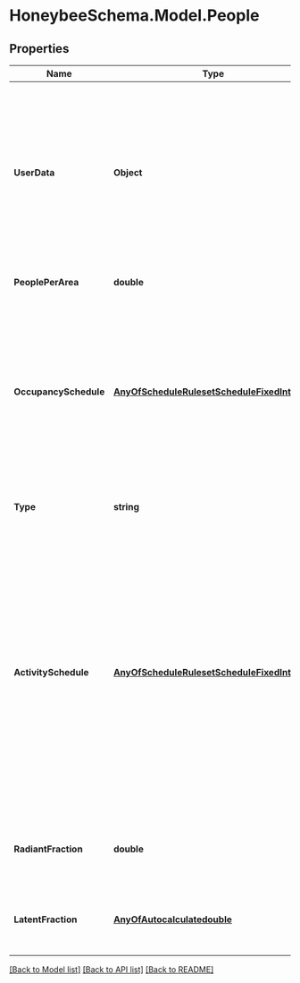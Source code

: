 
# HoneybeeSchema.Model.People

## Properties

Name | Type | Description | Notes
------------ | ------------- | ------------- | -------------
**UserData** | **Object** | Optional dictionary of user data associated with the object.All keys and values of this dictionary should be of a standard data type to ensure correct serialization of the object (eg. str, float, int, list). | [optional] 
**PeoplePerArea** | **double** | People per floor area expressed as [people/m2] | 
**OccupancySchedule** | [**AnyOfScheduleRulesetScheduleFixedInterval**](AnyOfScheduleRulesetScheduleFixedInterval.md) | A schedule for the occupancy over the course of the year. The type of this schedule should be Fractional and the fractional values will get multiplied by the people_per_area to yield a complete occupancy profile. | 
**Type** | **string** |  | [optional] [readonly] [default to "People"]
**ActivitySchedule** | [**AnyOfScheduleRulesetScheduleFixedInterval**](AnyOfScheduleRulesetScheduleFixedInterval.md) | A schedule for the activity of the occupants over the course of the year. The type of this schedule should be ActivityLevel and the values of the schedule equal to the number of Watts given off by an individual person in the room. If None, a default constant schedule with 120 Watts per person will be used, which is typical of awake, adult humans who are seated. | [optional] 
**RadiantFraction** | **double** | The radiant fraction of sensible heat released by people. (Default: 0.3). | [optional] [default to 0.3D]
**LatentFraction** | [**AnyOfAutocalculatedouble**](AnyOfAutocalculatedouble.md) | Number for the latent fraction of heat gain due to people or an Autocalculate object. | [optional] 

[[Back to Model list]](../README.md#documentation-for-models)
[[Back to API list]](../README.md#documentation-for-api-endpoints)
[[Back to README]](../README.md)

